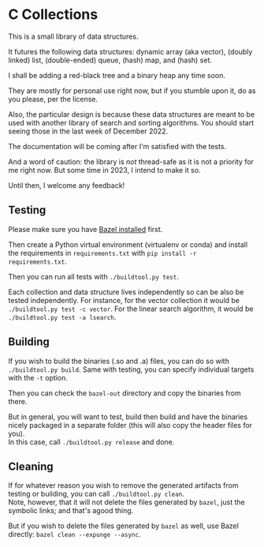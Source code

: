# C Collections

This is a small library of data structures.

It futures the following data structures: dynamic array (aka vector), (doubly linked) list, (double-ended) queue, (hash) map, and (hash) set.

I shall be adding a red-black tree and a binary heap any time soon.

They are mostly for personal use right now, but if you stumble upon it, do as you please, per the license.

Also, the particular design is because these data structures are meant to be used with another library of search and sorting algorithms.
You should start seeing those in the last week of December 2022.

The documentation will be coming after I'm satisfied with the tests.

And a word of caution: the library is _not_ thread-safe as it is not a priority for me right now.
But some time in 2023, I intend to make it so.

Until then, I welcome any feedback!

## Testing

Please make sure you have [Bazel installed](https://bazel.build/install/bazelisk) first.

Then create a Python virtual environment (virtualenv or conda) and install the requirements in `requirements.txt` with `pip install -r requirements.txt`.

Then you can run all tests with `./buildtool.py test`.

Each collection and data structure lives independently so can be also be tested independently. For instance, for the vector collection it would be `./buildtool.py test -c vector`. For the linear search algorithm, it would be `./buildtool.py test -a lsearch`.

## Building

If you wish to build the binaries (.so and .a) files, you can do so with `./buildtool.py build`. Same with testing, you can specify individual targets with the `-t` option.

Then you can check the `bazel-out` directory and copy the binaries from there.

But in general, you will want to test, build then build and have the binaries nicely packaged in a separate folder (this will also copy the header files for you).  
In this case, call `./buildtool.py release` and done.

## Cleaning

If for whatever reason you wish to remove the generated artifacts from testing or building, you can call `./buildtool.py clean`.  
Note, however, that it will not delete the files generated by `bazel`, just the symbolic links; and that's agood thing.

But if you wish to delete the files generated by `bazel` as well, use Bazel directly: `bazel clean --expunge --async`.

